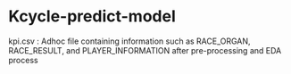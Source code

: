 # Kcycle-predict-model

kpi.csv : Adhoc file containing information such as RACE_ORGAN, RACE_RESULT, and PLAYER_INFORMATION after pre-processing and EDA process
